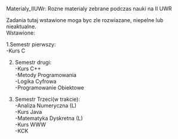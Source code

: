 Materialy_IIUWr: Rozne materialy zebrane podczas nauki na II UWR  

Zadania tutaj wstawione moga byc zle rozwiazane, niepelne lub nieaktualne.   
Wstawione:  

1.Semestr pierwszy:    
-Kurs C  

2. Semestr drugi:  
-Kurs C++  
-Metody Programowania  
-Logika Cyfrowa  
-Programowanie Obiektowe  

3. Semestr Trzeci(w trakcie):  
-Analiza Numeryczna (L)  
-Kurs Java  
-Matematyka Dyskretna (L)  
-Kurs WWW  
-KCK  
